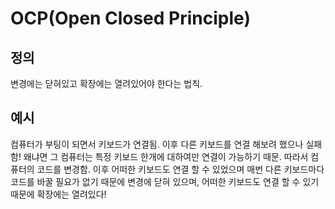 # OCP(Open Closed Principle)

## 정의
변경에는 닫혀있고 확장에는 열려있어야 한다는 법칙.

## 예시
컴퓨터가 부팅이 되면서 키보드가 연결됨. 이후 다른 키보드를 연결 해보려 했으나 실패함! 왜냐면 그 컴퓨터는 특정 키보드 한개에 대하여만 연결이 가능하기 때문. 따라서 컴퓨터의 코드를 변경함. 이후 어떠한 키보드도 연결 할 수 있었으며 매번 다른 키보드마다 코드를 바꿀 필요가 없기 때문에 변경에 닫혀 있으며, 어떠한 키보드도 연결 할 수 있기 때문에 확장에는 열려있다!

